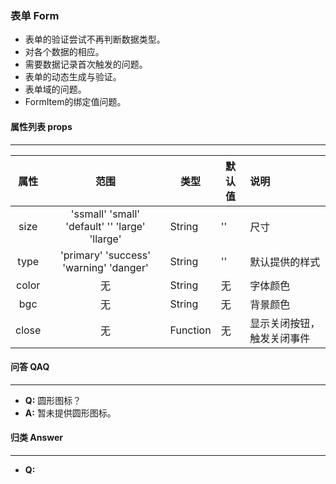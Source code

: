 ### 表单 Form
  <ul>
    <li>表单的验证尝试不再判断数据类型。</li>
    <li>对各个数据的相应。</li>
    <li>需要数据记录首次触发的问题。</li>
    <li>表单的动态生成与验证。</li>
    <li>表单域的问题。</li>
    <li>FormItem的绑定值问题。</li>
  </ul>

#### 属性列表 props
---
  |属性|范围|类型|默认值|说明|
  |:-:|:---:|---|---|:---|
  |size|'ssmall' 'small' 'default' '' 'large' 'llarge' |String|''|尺寸|
  |type|'primary' 'success' 'warning' 'danger'| String | ''|默认提供的样式|
  |color|无| String| 无|字体颜色|
  |bgc|无| String| 无|背景颜色|
  |close|无| Function| 无|显示关闭按钮，触发关闭事件|

#### 问答 QAQ
---
  <ul>
    <li><b>Q:</b> 圆形图标？</li>
    <li><b>A:</b> 暂未提供圆形图标。</li>
  </ul>

#### 归类 Answer
---
  <ul>
    <li><b>Q:</b></li>
  </ul>
